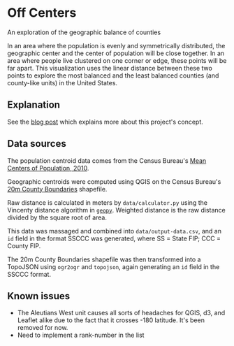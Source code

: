 # Off Centers
An exploration of the geographic balance of counties

In an area where the population is evenly and symmetrically distributed, the geographic center and the center of population will be close together. In an area where people live clustered on one corner or edge, these points will be far apart. This visualization uses the linear distance between these two points to explore the most balanced and the least balanced counties (and county-like units) in the United States.

## Explanation

See the [blog post](http://viewshed.matinic.us/2016/02/24/997/) which explains more about this project's concept.

## Data sources

The population centroid data comes from the Census Bureau's [Mean Centers of Population, 2010](https://www.census.gov/geo/reference/centersofpop.html).

Geographic centroids were computed using QGIS on the Census Bureau's [20m County Boundaries](https://www.census.gov/geo/maps-data/data/cbf/cbf_counties.html) shapefile.

Raw distance is calculated in meters by `data/calculator.py` using the Vincenty distance algorithm in [`geopy`](https://pypi.python.org/pypi/geopy). Weighted distance is the raw distance divided by the square root of area.

This data was massaged and combined into `data/output-data.csv`, and an `id` field in the format SSCCC was generated, where SS = State FIP; CCC = County FIP.

The 20m County Boundaries shapefile was then transformed into a TopoJSON using `ogr2ogr` and `topojson`, again generating an `id` field in the SSCCC format.

## Known issues

* The Aleutians West unit causes all sorts of headaches for QGIS, d3, and Leaflet alike due to the fact that it crosses -180 latitude. It's been removed for now.
* Need to implement a rank-number in the list
